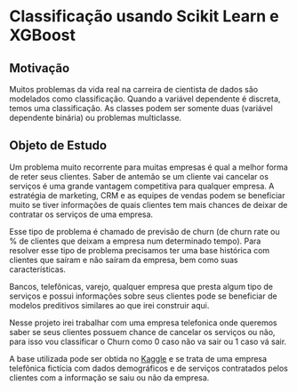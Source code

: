 # <a> Classificação usando Scikit Learn e XGBoost</a>



## <a> Motivação </a>

Muitos problemas da vida real na carreira de cientista de dados são modelados como classificação. Quando a variável dependente é discreta, temos uma classificação. As classes podem ser somente duas (variável dependente binária) ou problemas multiclasse. 




## <a> Objeto de Estudo </a>

Um problema muito recorrente para muitas empresas é qual a melhor forma de reter seus clientes. Saber de antemão se um cliente vai cancelar os serviços é uma grande vantagem competitiva para qualquer empresa. A estratégia de marketing, CRM e as equipes de vendas podem se beneficiar muito se tiver informações de quais clientes tem mais chances de deixar de contratar os serviços de uma empresa.

Esse tipo de problema é chamado de previsão de churn (de churn rate ou % de clientes que deixam a empresa num determinado tempo). Para resolver esse tipo de problema precisamos ter uma base histórica com clientes que saíram e não saíram da empresa, bem como suas características. 

Bancos, telefônicas, varejo, qualquer empresa que presta algum tipo de serviços e possui informações sobre seus clientes pode se beneficiar de modelos preditivos similares ao que irei construir aqui.

Nesse projeto irei trabalhar com uma empresa telefonica onde queremos saber se seus clientes possuem chance de cancelar os serviços ou não, para isso vou classificar 
o Churn como 0 caso não va sair ou 1 caso vá sair. 


A base utilizada pode ser obtida no [Kaggle](https://www.kaggle.com/blastchar/telco-customer-churn) e se trata de uma empresa telefônica fictícia com dados demográficos e de serviços contratados pelos  clientes com a informação se saiu ou não da empresa.
